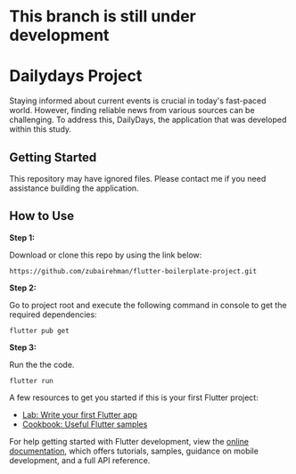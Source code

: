 # This branch is still under development


# Dailydays Project

Staying informed about current events is crucial in today's fast-paced world. However, finding reliable news from various sources can be challenging. To address this, DailyDays, the application that was developed within this study.

## Getting Started

This repository may have ignored files. Please contact me if you need assistance building the application.

## How to Use 

**Step 1:**

Download or clone this repo by using the link below:

```
https://github.com/zubairehman/flutter-boilerplate-project.git
```

**Step 2:**

Go to project root and execute the following command in console to get the required dependencies: 

```
flutter pub get 
```

**Step 3:**

Run the the code.

```
flutter run
```

A few resources to get you started if this is your first Flutter project:

- [Lab: Write your first Flutter app](https://docs.flutter.dev/get-started/codelab)
- [Cookbook: Useful Flutter samples](https://docs.flutter.dev/cookbook)

For help getting started with Flutter development, view the
[online documentation](https://docs.flutter.dev/), which offers tutorials,
samples, guidance on mobile development, and a full API reference.
